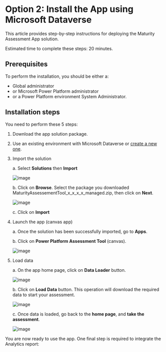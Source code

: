 # Option 2: Install the App using Microsoft Dataverse 

This article provides step-by-step instructions for deploying the Maturity Assessment App solution.

Estimated time to complete these steps: 20 minutes.

## Prerequisites
To perform the installation, you should be either a:

 - Global administrator  
 - or Microsoft Power Platform administrator 
 - or a Power Platform environment System Administrator.

## Installation steps
You need to perform these 5 steps: 

1.	Download the app solution package.

2.	Use an existing environment with Microsoft Dataverse or [create a new one](https://docs.microsoft.com/en-us/power-platform/admin/create-environment?msclkid=aeeebf7aae9b11ec95a556b758b23ebc#create-an-environment-with-a-database).

3.	Import the solution

	a.	Select **Solutions** then **Import**
  
 	 ![image](https://user-images.githubusercontent.com/44406188/160414114-ff4534e6-b0f6-4461-aec8-6e5c735015ed.png)


	b.	Click on **Browse**. Select the package you downloaded MaturityAssessementTool_x_x_x_x_managed.zip, then click on **Next**.
	
	![image](https://user-images.githubusercontent.com/44406188/160414241-ed80cc78-e021-453d-9354-f780d4d5ce71.png)


	c.	Click on **Import**

4.	Launch the app (canvas app)

	a.	Once the solution has been successfully imported, go to **Apps**.

	b.	Click on **Power Platform Assessment Tool** (canvas).
	
	![image](https://user-images.githubusercontent.com/44406188/160414375-ec6b0549-3470-4bf2-94eb-53681fdaad9c.png)


5.	Load data

	a.	On the app home page, click on **Data Loader** button.
	
	![image](https://user-images.githubusercontent.com/44406188/160414415-73e34957-5a21-4133-ad1d-13a35a26c954.png)


	b.	Click on **Load Data** button. This operation will download the required data to start your assessment.
	
	![image](https://user-images.githubusercontent.com/44406188/160414456-de3c4d57-66f6-4ade-a104-de067ea933d4.png)


	c.	Once data is loaded, go back to the **home page**, and **take the assessment**.

	![image](https://user-images.githubusercontent.com/44406188/160414493-6d59a198-13d0-4bad-9602-c871b84556f6.png)


You are now ready to use the app.
One final step is required to integrate the Analytics report: 
